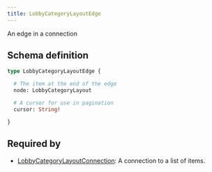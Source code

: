 ```yaml
---
title: LobbyCategoryLayoutEdge
---
```


An edge in a connection

## Schema definition
```graphql
type LobbyCategoryLayoutEdge {

  # The item at the end of the edge
  node: LobbyCategoryLayout 

  # A cursor for use in pagination
  cursor: String! 

}
```

## Required by
* [LobbyCategoryLayoutConnection](graphql/schema/lobbycategorylayoutconnection.md): A connection to a list of items.
